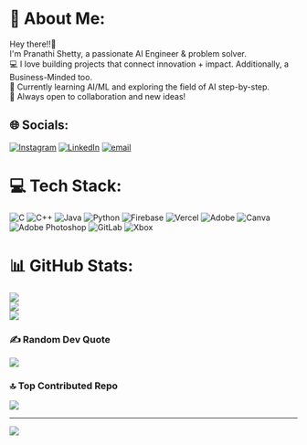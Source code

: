 # 💫 About Me:
Hey there!!👋 <br> I'm Pranathi Shetty, a passionate AI Engineer & problem solver.<br>💻 I love building projects that connect innovation + impact. Additionally, a Business-Minded too.<br>🌱 Currently learning AI/ML and exploring the field of AI step-by-step.<br>🚀 Always open to collaboration and new ideas!


## 🌐 Socials:
[![Instagram](https://img.shields.io/badge/Instagram-%23E4405F.svg?logo=Instagram&logoColor=white)](https://instagram.com/pranatii_shetty) [![LinkedIn](https://img.shields.io/badge/LinkedIn-%230077B5.svg?logo=linkedin&logoColor=white)](https://linkedin.com/in/www.linkedin.com/in/pranathi-shetty-054601333) [![email](https://img.shields.io/badge/Email-D14836?logo=gmail&logoColor=white)](mailto:shettypranathi77@gmail.com) 

# 💻 Tech Stack:
![C](https://img.shields.io/badge/c-%2300599C.svg?style=flat&logo=c&logoColor=white) ![C++](https://img.shields.io/badge/c++-%2300599C.svg?style=flat&logo=c%2B%2B&logoColor=white) ![Java](https://img.shields.io/badge/java-%23ED8B00.svg?style=flat&logo=openjdk&logoColor=white) ![Python](https://img.shields.io/badge/python-3670A0?style=flat&logo=python&logoColor=ffdd54) ![Firebase](https://img.shields.io/badge/firebase-%23039BE5.svg?style=flat&logo=firebase) ![Vercel](https://img.shields.io/badge/vercel-%23000000.svg?style=flat&logo=vercel&logoColor=white) ![Adobe](https://img.shields.io/badge/adobe-%23FF0000.svg?style=flat&logo=adobe&logoColor=white) ![Canva](https://img.shields.io/badge/Canva-%2300C4CC.svg?style=flat&logo=Canva&logoColor=white) ![Adobe Photoshop](https://img.shields.io/badge/adobe%20photoshop-%2331A8FF.svg?style=flat&logo=adobe%20photoshop&logoColor=white) ![GitLab](https://img.shields.io/badge/gitlab-%23181717.svg?style=flat&logo=gitlab&logoColor=white) ![Xbox](https://img.shields.io/badge/xbox-%23107C10.svg?style=flat&logo=xbox&logoColor=white)
# 📊 GitHub Stats:
![](https://github-readme-stats.vercel.app/api?username=Pranathi-Shetty&theme=radical&hide_border=false&include_all_commits=true&count_private=false)<br/>
![](https://nirzak-streak-stats.vercel.app/?user=Pranathi-Shetty&theme=radical&hide_border=false)<br/>
![](https://github-readme-stats.vercel.app/api/top-langs/?username=Pranathi-Shetty&theme=radical&hide_border=false&include_all_commits=true&count_private=false&layout=compact)

### ✍️ Random Dev Quote
![](https://quotes-github-readme.vercel.app/api?type=horizontal&theme=light)

### 🔝 Top Contributed Repo
![](https://github-contributor-stats.vercel.app/api?username=Pranathi-Shetty&limit=5&theme=dark&combine_all_yearly_contributions=true)

---
[![](https://visitcount.itsvg.in/api?id=Pranathi-Shetty&icon=0&color=5)](https://visitcount.itsvg.in)

<!-- Proudly created with GPRM ( https://gprm.itsvg.in ) -->
